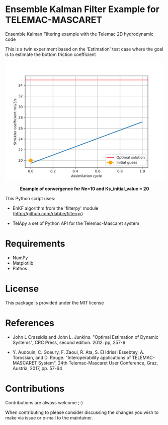 Ensemble Kalman Filter Example for TELEMAC-MASCARET
===================================================

Ensemble Kalman Filtering example with the Telemac 2D hydrodynamic code

This is a twin experiment based on the 'Estimation' test case where the goal
    is to estimate the bottom friction coefficient

<p align="center">
  <img src="./doc/enk.gif" width="800"/>
</p>
<p align="center">
   <b>Example of convergence for Ne=10 and Ks_initial_value = 20</b> 
</p>


This Python script uses:
* EnKF algorithm from the 'filterpy' module (http://github.com/rlabbe/filterpy)

* TelApy a set of Python API for the Telemac-Mascaret system

Requirements
============

- NumPy
- Matplotlib
- Pathos

License
=======

This package is provided under the MIT license

References
==========

- John L Crassidis and John L. Junkins. "Optimal Estimation of
Dynamic Systems", CRC Press, second edition. 2012. pp, 257-9

- Y. Audouin, C. Goeury, F. Zaoui, R. Ata, S. El Idrissi Essebtey,
A. Torossian, and D. Rouge. "Interoperability applications of
TELEMAC-MASCARET System", 24th Telemac-Mascaret User Conference,
Graz, Austria, 2017, pp. 57-64

Contributions
=============

Contributions are always welcome ;-)

When contributing to please consider discussing the changes you wish to make via issue or e-mail to the maintainer.
